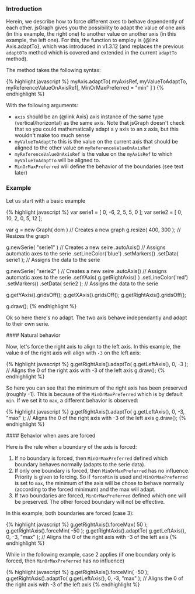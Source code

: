 
<script>
var serie1 = [ 0, -6, 2, 5, 5, 0 ];
var serie2 = [ 0, 10, 2, 0, 5, 12 ];


function makeGraph( dom ) {

var g = new Graph( dom ) // Creates a new graph
g.resize( 400, 300 ); // Resizes the graph

g.newSerie( "serie1" ) // Creates a new seire
.autoAxis() // Assigns automatic axes to the serie
.setLineColor('blue')
.setMarkers()
.setData( serie1 ); // Assigns the data to the serie

g.newSerie( "serie2" ) // Creates a new seire
.autoAxis() // Assigns automatic axes to the serie
.setYAxis( g.getRightAxis() )
.setLineColor('red')
.setMarkers()
.setData( serie2 ); // Assigns the data to the serie

g.getYAxis().gridsOff();
g.getXAxis().gridsOff();
g.getRightAxis().gridsOff();

g.draw();

return g;
}

</script>



### <a id="introduction"></a> Introduction

Herein, we describe how to force different axes to behave dependently of each other. jsGraph gives you the possibility to adapt the value of one axis (in this example, the right one) to another value on another axis (in this example, the left one). For this, the function to employ is {@link Axis.adaptTo}, which was introduced in v1.3.12 (and replaces the previous ```adapt0To``` method which is covered and extended in the current ```adaptTo``` method).

The method takes the following syntax:

{% highlight javascript %}
	myAxis.adaptTo( myAxisRef, myValueToAdaptTo, myReferenceValueOnAxisRef[, MinOrMaxPreferred = "min" ] )
{% endhighlight %}

With the following arguments:

* ```axis``` should be an {@link Axis} axis instance of the same type (vertical/horizontal) as the same axis. Note that jsGraph doesn't check that so you could mathematically adapt a y axis to an x axis, but this wouldn't make too much sense
* ```myValueToAdaptTo``` this is the value on the current axis that should be aligned to the other value on ```myReferenceValueOnAxisRef```
* ```myReferenceValueOnAxisRef``` is the value on the ```myAxisRef``` to which ```myValueToAdaptTo``` will be aligned to.
* ```MinOrMaxPreferred``` will define the behavior of the boundaries (see text later)


### <a id="example"></a> Example


Let us start with a basic example

{% highlight javascript %}
var serie1 = [ 0, -6, 2, 5, 5, 0 ];
var serie2 = [ 0, 10, 2, 0, 5, 12 ];

var g = new Graph( dom ) // Creates a new graph
g.resize( 400, 300 ); // Resizes the graph

g.newSerie( "serie1" ) // Creates a new seire
 .autoAxis() // Assigns automatic axes to the serie
 .setLineColor('blue')
 .setMarkers()
 .setData( serie1 ); // Assigns the data to the serie

g.newSerie( "serie2" ) // Creates a new seire
 .autoAxis() // Assigns automatic axes to the serie
 .setYAxis( g.getRightAxis() )
 .setLineColor('red')
 .setMarkers()
 .setData( serie2 ); // Assigns the data to the serie

g.getYAxis().gridsOff();
g.getXAxis().gridsOff();
g.getRightAxis().gridsOff();

g.draw();
{% endhighlight %}

<div id="example-1" class="jsgraph-example"></div>
<script>
makeGraph("example-1")
</script>

Ok so here there's no adapt. The two axis behave independantly and adapt to their own serie.

####<a id="natural-behaviour"></a> Natural behavior

Now, let's force the right axis to align to the left axis. In this example, the value ```0``` of the right axis will align with ```-3``` on the left axis:

{% highlight javascript %}
g.getRightAxis().adaptTo( g.getLeftAxis(), 0, -3 ); // Aligns the 0 of the right axis with -3 of the left axis
g.draw();
{% endhighlight %}

<div id="example-2" class="jsgraph-example"></div>
<script>
var g = makeGraph("example-2");
g.getRightAxis().adaptTo( g.getLeftAxis(), 0, -3 ); // Aligns the 0 of the right axis with -3 of the left axis
g.draw();
</script>

So here you can see that the minimum of the right axis has been preserved (roughly -1). This is because of the ```MinOrMaxPreferred``` which is by default ```min```. If we set it to ```max```, a different behavior is observed:


{% highlight javascript %}
g.getRightAxis().adaptTo( g.getLeftAxis(), 0, -3, "max" ); // Aligns the 0 of the right axis with -3 of the left axis
g.draw();
{% endhighlight %}
<div id="example-3" class="jsgraph-example"></div>
<script>
var g = makeGraph("example-3");
g.getRightAxis().adaptTo( g.getLeftAxis(), 0, -3, "max" ); // Aligns the 0 of the right axis with -3 of the left axis
g.draw();
</script>

####<a id="forced-behaviour"></a> Behavior when axes are forced

Here is the rule when a boundary of the axis is forced:

1. If no boundary is forced, then ```MinOrMaxPreferred``` defined which boundary behaves normally (adapts to the serie data).
2. If only one boundary is forced, then ```MinOrMaxPreferred``` has no influence. Priority is given to forcing. So if ```forceMin``` is used and ```MinOrMaxPreferred``` is set to ```max```, the minimum of the axis will be chose to behave normally (according to the forced minimum) and the max will adapt.
3. If two boundaries are forced, ```MinOrMaxPreferred``` defined which one will be preserved. The other forced boundary will not be effective.

In this example, both boundaries are forced (case 3):

{% highlight javascript %}
g.getRightAxis().forceMax( 50 );
g.getRightAxis().forceMin( -50 );
g.getRightAxis().adaptTo( g.getLeftAxis(), 0, -3, "max" ); // Aligns the 0 of the right axis with -3 of the left axis
{% endhighlight %}

<div id="example-4" class="jsgraph-example"></div>
<script>
var g = makeGraph("example-4");
g.getRightAxis().forceMax( 50 );
g.getRightAxis().forceMin( -50 );
g.getRightAxis().adaptTo( g.getLeftAxis(), 0, -3, "max" ); // Aligns the 0 of the right axis with -3 of the left axis
g.draw();
</script>

While in the following example, case 2 applies (if one boundary only is forced, then ```MinOrMaxPreferred``` has no influence)

{% highlight javascript %}
g.getRightAxis().forceMin( -50 );
g.getRightAxis().adaptTo( g.getLeftAxis(), 0, -3, "max" ); // Aligns the 0 of the right axis with -3 of the left axis
{% endhighlight %}
<div id="example-5" class="jsgraph-example"></div>
<script>
var g = makeGraph("example-5");
g.getRightAxis().forceMin( -50 );
g.getRightAxis().adaptTo( g.getLeftAxis(), 0, -3, "max" ); // Aligns the 0 of the right axis with -3 of the left axis
g.draw();
</script>
